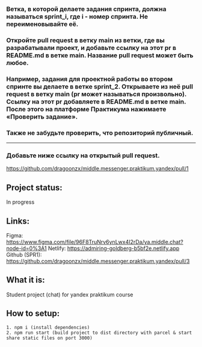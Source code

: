 ### Ветка, в которой делаете задания спринта, должна называться sprint_i, где i - номер спринта. Не переименовывайте её.

### Откройте pull request в ветку main из ветки, где вы разрабатывали проект, и добавьте ссылку на этот pr в README.md в ветке main. Название pull request может быть любое.

### Например, задания для проектной работы во втором спринте вы делаете в ветке sprint_2. Открываете из неё pull request в ветку main (pr может называться произвольно). Ссылку на этот pr добавляете в README.md в ветке main. После этого на платформе Практикума нажимаете «Проверить задание».

### Также не забудьте проверить, что репозиторий публичный.
---

### Добавьте ниже ссылку на открытый pull request.
https://github.com/dragoonzx/middle.messenger.praktikum.yandex/pull/1

## Project status:
In progress

## Links:
Figma: https://www.figma.com/file/96F8TruNrv6ynLwx4I2rDa/ya.middle.chat?node-id=0%3A1
Netlify: https://admiring-goldberg-b5bf2e.netlify.app
Github (SPR1): https://github.com/dragoonzx/middle.messenger.praktikum.yandex/pull/3

## What it is:
Student project (chat) for yandex praktikum course

## How to setup:
```
1. npm i (install dependencies)
2. npm run start (build project to dist directory with parcel & start share static files on port 3000)
```

